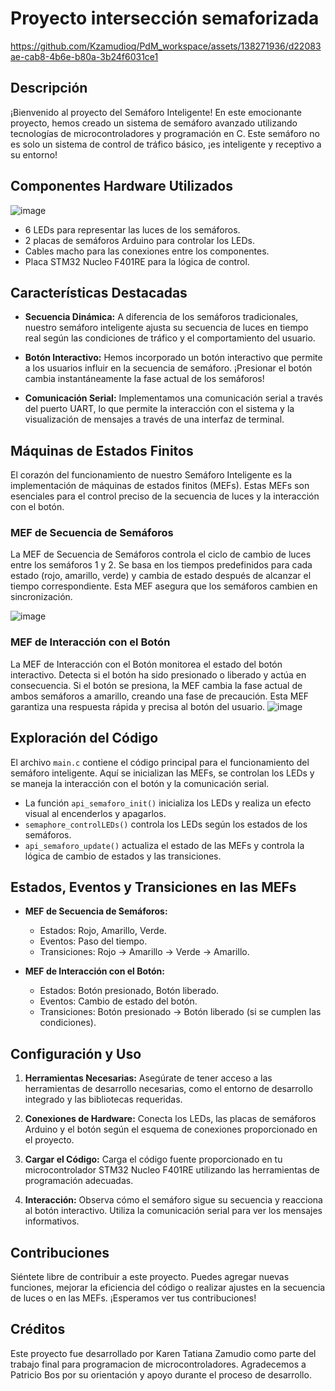 # Proyecto intersección semaforizada





https://github.com/Kzamudioq/PdM_workspace/assets/138271936/d22083ae-cab8-4b6e-b80a-3b24f6031ce1




## Descripción

¡Bienvenido al proyecto del Semáforo Inteligente! En este emocionante proyecto, hemos creado un sistema de semáforo avanzado utilizando tecnologías de microcontroladores y programación en C. Este semáforo no es solo un sistema de control de tráfico básico, ¡es inteligente y receptivo a su entorno!

## Componentes Hardware Utilizados

![image](https://github.com/Kzamudioq/PdM_workspace/assets/138271936/fbc3e0a5-45ed-4bd5-9736-347dae7d77a5)


- 6 LEDs para representar las luces de los semáforos.
- 2 placas de semáforos Arduino para controlar los LEDs.
- Cables macho para las conexiones entre los componentes.
- Placa STM32 Nucleo F401RE para la lógica de control.

## Características Destacadas

- **Secuencia Dinámica:** A diferencia de los semáforos tradicionales, nuestro semáforo inteligente ajusta su secuencia de luces en tiempo real según las condiciones de tráfico y el comportamiento del usuario.

- **Botón Interactivo:** Hemos incorporado un botón interactivo que permite a los usuarios influir en la secuencia de semáforo. ¡Presionar el botón cambia instantáneamente la fase actual de los semáforos!

- **Comunicación Serial:** Implementamos una comunicación serial a través del puerto UART, lo que permite la interacción con el sistema y la visualización de mensajes a través de una interfaz de terminal.

## Máquinas de Estados Finitos

El corazón del funcionamiento de nuestro Semáforo Inteligente es la implementación de máquinas de estados finitos (MEFs). Estas MEFs son esenciales para el control preciso de la secuencia de luces y la interacción con el botón. 

### MEF de Secuencia de Semáforos

La MEF de Secuencia de Semáforos controla el ciclo de cambio de luces entre los semáforos 1 y 2. Se basa en los tiempos predefinidos para cada estado (rojo, amarillo, verde) y cambia de estado después de alcanzar el tiempo correspondiente. Esta MEF asegura que los semáforos cambien en sincronización.

![image](https://github.com/Kzamudioq/PdM_workspace/assets/138271936/1ace1c23-2724-49d4-a5f1-a8eef378a4f7)


### MEF de Interacción con el Botón

La MEF de Interacción con el Botón monitorea el estado del botón interactivo. Detecta si el botón ha sido presionado o liberado y actúa en consecuencia. Si el botón se presiona, la MEF cambia la fase actual de ambos semáforos a amarillo, creando una fase de precaución. Esta MEF garantiza una respuesta rápida y precisa al botón del usuario.
![image](https://github.com/Kzamudioq/PdM_workspace/assets/138271936/1bc0ee31-5680-4248-9bb3-918cf02ebd3f)


## Exploración del Código

El archivo `main.c` contiene el código principal para el funcionamiento del semáforo inteligente. Aquí se inicializan las MEFs, se controlan los LEDs y se maneja la interacción con el botón y la comunicación serial.

- La función `api_semaforo_init()` inicializa los LEDs y realiza un efecto visual al encenderlos y apagarlos.
- `semaphore_controlLEDs()` controla los LEDs según los estados de los semáforos.
- `api_semaforo_update()` actualiza el estado de las MEFs y controla la lógica de cambio de estados y las transiciones.

## Estados, Eventos y Transiciones en las MEFs

- **MEF de Secuencia de Semáforos:**
  - Estados: Rojo, Amarillo, Verde.
  - Eventos: Paso del tiempo.
  - Transiciones: Rojo -> Amarillo -> Verde -> Amarillo.

- **MEF de Interacción con el Botón:**
  - Estados: Botón presionado, Botón liberado.
  - Eventos: Cambio de estado del botón.
  - Transiciones: Botón presionado -> Botón liberado (si se cumplen las condiciones).


## Configuración y Uso

1. **Herramientas Necesarias:** Asegúrate de tener acceso a las herramientas de desarrollo necesarias, como el entorno de desarrollo integrado y las bibliotecas requeridas.

2. **Conexiones de Hardware:** Conecta los LEDs, las placas de semáforos Arduino y el botón según el esquema de conexiones proporcionado en el proyecto.

3. **Cargar el Código:** Carga el código fuente proporcionado en tu microcontrolador STM32 Nucleo F401RE utilizando las herramientas de programación adecuadas.

4. **Interacción:** Observa cómo el semáforo sigue su secuencia y reacciona al botón interactivo. Utiliza la comunicación serial para ver los mensajes informativos.

## Contribuciones

Siéntete libre de contribuir a este proyecto. Puedes agregar nuevas funciones, mejorar la eficiencia del código o realizar ajustes en la secuencia de luces o en las MEFs. ¡Esperamos ver tus contribuciones!

## Créditos
Este proyecto fue desarrollado por Karen Tatiana Zamudio como parte del trabajo final para programacion de microcontroladores. Agradecemos a Patricio Bos por su orientación y apoyo durante el proceso de desarrollo.
